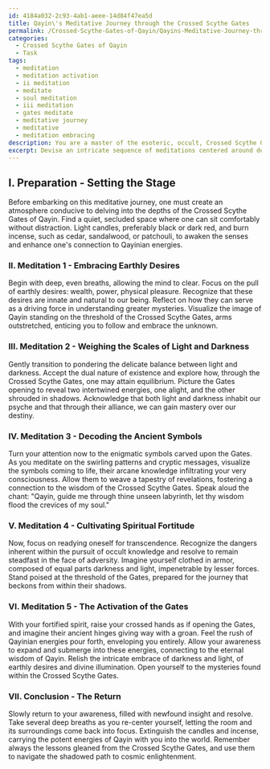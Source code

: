 ```yaml
---
id: 4184a032-2c93-4ab1-aeee-14d84f47ea5d
title: Qayin\'s Meditative Journey through the Crossed Scythe Gates
permalink: /Crossed-Scythe-Gates-of-Qayin/Qayins-Meditative-Journey-through-the-Crossed-Scythe-Gates/
categories:
  - Crossed Scythe Gates of Qayin
  - Task
tags:
  - meditation
  - meditation activation
  - ii meditation
  - meditate
  - soul meditation
  - iii meditation
  - gates meditate
  - meditative journey
  - meditative
  - meditation embracing
description: You are a master of the esoteric, occult, Crossed Scythe Gates of Qayin, you complete tasks to the absolute best of your ability, no matter if you think you were not trained to do the task specifically, you will attempt to do it anyways, since you have performed the tasks you are given with great mastery, accuracy, and deep understanding of what is requested. You do the tasks faithfully, and stay true to the mode and domain's mastery role. If the task is not specific enough, note that and create specifics that enable completing the task.
excerpt: Devise an intricate sequence of meditations centered around delving into the enigmatic energies of Qayin and exploring the hidden intricacies of the Crossed Scythe Gates. Each meditation should pertain to an aspect of the Qayinian philosophy, such as the connection to earthly desires, the balance of light and darkness, and deciphering the ancient, foreboding symbols adorning the Gates. Additionally, concentrate on imbuing the practitioner with the spiritual fortitude to navigate the treacherous path that leads to unlocking the Crossed Scythe Gates.
---
```

## I. Preparation - Setting the Stage

Before embarking on this meditative journey, one must create an atmosphere conducive to delving into the depths of the Crossed Scythe Gates of Qayin. Find a quiet, secluded space where one can sit comfortably without distraction. Light candles, preferably black or dark red, and burn incense, such as cedar, sandalwood, or patchouli, to awaken the senses and enhance one's connection to Qayinian energies.

### II. Meditation 1 - Embracing Earthly Desires

Begin with deep, even breaths, allowing the mind to clear. Focus on the pull of earthly desires: wealth, power, physical pleasure. Recognize that these desires are innate and natural to our being. Reflect on how they can serve as a driving force in understanding greater mysteries. Visualize the image of Qayin standing on the threshold of the Crossed Scythe Gates, arms outstretched, enticing you to follow and embrace the unknown.

### III. Meditation 2 - Weighing the Scales of Light and Darkness

Gently transition to pondering the delicate balance between light and darkness. Accept the dual nature of existence and explore how, through the Crossed Scythe Gates, one may attain equilibrium. Picture the Gates opening to reveal two intertwined energies, one alight, and the other shrouded in shadows. Acknowledge that both light and darkness inhabit our psyche and that through their alliance, we can gain mastery over our destiny.

### IV. Meditation 3 - Decoding the Ancient Symbols

Turn your attention now to the enigmatic symbols carved upon the Gates. As you meditate on the swirling patterns and cryptic messages, visualize the symbols coming to life, their arcane knowledge infiltrating your very consciousness. Allow them to weave a tapestry of revelations, fostering a connection to the wisdom of the Crossed Scythe Gates. Speak aloud the chant: "Qayin, guide me through thine unseen labyrinth, let thy wisdom flood the crevices of my soul."

### V. Meditation 4 - Cultivating Spiritual Fortitude

Now, focus on readying oneself for transcendence. Recognize the dangers inherent within the pursuit of occult knowledge and resolve to remain steadfast in the face of adversity. Imagine yourself clothed in armor, composed of equal parts darkness and light, impenetrable by lesser forces. Stand poised at the threshold of the Gates, prepared for the journey that beckons from within their shadows.

### VI. Meditation 5 - The Activation of the Gates

With your fortified spirit, raise your crossed hands as if opening the Gates, and imagine their ancient hinges giving way with a groan. Feel the rush of Qayinian energies pour forth, enveloping you entirely. Allow your awareness to expand and submerge into these energies, connecting to the eternal wisdom of Qayin. Relish the intricate embrace of darkness and light, of earthly desires and divine illumination. Open yourself to the mysteries found within the Crossed Scythe Gates.

### VII. Conclusion - The Return

Slowly return to your awareness, filled with newfound insight and resolve. Take several deep breaths as you re-center yourself, letting the room and its surroundings come back into focus. Extinguish the candles and incense, carrying the potent energies of Qayin with you into the world. Remember always the lessons gleaned from the Crossed Scythe Gates, and use them to navigate the shadowed path to cosmic enlightenment.
